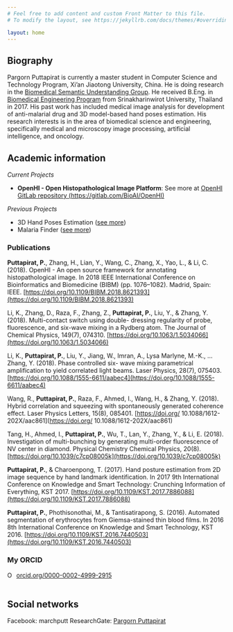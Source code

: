 ```yaml
---
# Feel free to add content and custom Front Matter to this file.
# To modify the layout, see https://jekyllrb.com/docs/themes/#overriding-theme-defaults

layout: home
---
```


## Biography
Pargorn Puttapirat is currently a master student in Computer Science and Technology Program, Xi’an Jiaotong University, China. He is doing research in the [Biomedical Semantic Understanding Group](http://chenli.group). He received B.Eng. in [Biomedical Engineering Program](http://bme.eng.swu.ac.th/) from Srinakharinwirot University, Thailand in 2017. His past work has included medical image analysis for development of anti-malarial drug and 3D model-based hand poses estimation. His research interests is in the area of biomedical science and engineering, specifically medical and microscopy image processing, artificial intelligence, and oncology. 

## Academic information
_Current Projects_
- **OpenHI - Open Histopathological Image Platform**: 
  See more at [OpenHI GitLab repository (https://gitlab.com/BioAI/OpenHI)](https://gitlab.com/BioAI/OpenHI)

_Previous Projects_
- 3D Hand Poses Estimation ([see more](/3dhand/))
- Malaria Finder ([see more](/malariafinder/))

### Publications
**Puttapirat, P.**, Zhang, H., Lian, Y., Wang, C., Zhang, X., Yao, L., & Li, C. (2018). OpenHI - An open source framework for annotating histopathological image. In 2018 IEEE International Conference on Bioinformatics and Biomedicine (BIBM) (pp. 1076–1082). Madrid, Spain: IEEE. [https://doi.org/10.1109/BIBM.2018.8621393](https://doi.org/10.1109/BIBM.2018.8621393)

Li, K., Zhang, D., Raza, F., Zhang, Z., **Puttapirat, P.**, Liu, Y., & Zhang, Y. (2018). Multi-contact switch using double- dressing regularity of probe, fluorescence, and six-wave mixing in a Rydberg atom. The Journal of Chemical Physics, 149(7), 074310. [https://doi.org/10.1063/1.5034066](https://doi.org/10.1063/1.5034066)

Li, K., **Puttapirat, P.**, Liu, Y., Jiang, W., Imran, A., Lysa Marlyne, M.-K., ... Zhang, Y. (2018). Phase controlled six- wave mixing parametrical amplification to yield correlated light beams. Laser Physics, 28(7), 075403. [https://doi.org/10.1088/1555-6611/aabec4](https://doi.org/10.1088/1555-6611/aabec4)

Wang, R., **Puttapirat, P.**, Raza, F., Ahmed, I., Wang, H., & Zhang, Y. (2018). Hybrid correlation and squeezing with spontaneously generated coherence effect. Laser Physics Letters, 15(8), 085401. [https://doi.org/ 10.1088/1612-202X/aac861](https://doi.org/ 10.1088/1612-202X/aac861)

Tang, H., Ahmed, I., **Puttapirat, P.**, Wu, T., Lan, Y., Zhang, Y., & Li, E. (2018). Investigation of multi-bunching by generating multi-order fluorescence of NV center in diamond. Physical Chemistry Chemical Physics, 20(8). [https://doi.org/10.1039/c7cp08005k](https://doi.org/10.1039/c7cp08005k)

**Puttapirat, P.**, & Charoenpong, T. (2017). Hand posture estimation from 2D image sequence by hand landmark identification. In 2017 9th International Conference on Knowledge and Smart Technology: Crunching Information of Everything, KST 2017. [https://doi.org/10.1109/KST.2017.7886088](https://doi.org/10.1109/KST.2017.7886088)

**Puttapirat, P.**, Phothisonothai, M., & Tantisatirapong, S. (2016). Automated segmentation of erythrocytes from Giemsa-stained thin blood films. In 2016 8th International Conference on Knowledge and Smart Technology, KST 2016. [https://doi.org/10.1109/KST.2016.7440503](https://doi.org/10.1109/KST.2016.7440503)

### My ORCID
<div itemscope itemtype="https://schema.org/Person"><a itemprop="sameAs" content="https://orcid.org/0000-0002-4999-2915" href="https://orcid.org/0000-0002-4999-2915" target="orcid.widget" rel="noopener noreferrer" style="vertical-align:top;"><img src="https://orcid.org/sites/default/files/images/orcid_16x16.png" style="width:1em;margin-right:.5em;" alt="ORCID iD icon">orcid.org/0000-0002-4999-2915</a></div>
<br />

## Social networks
Facebook: marchputt
ResearchGate: [Pargorn Puttapirat](https://www.researchgate.net/profile/Pargorn_Puttapirat)


